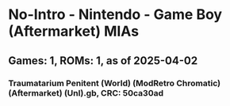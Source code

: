 # No-Intro - Nintendo - Game Boy (Aftermarket) MIAs
## Games: 1, ROMs: 1, as of 2025-04-02

### Traumatarium Penitent (World) (ModRetro Chromatic) (Aftermarket) (Unl).gb, CRC: 50ca30ad
